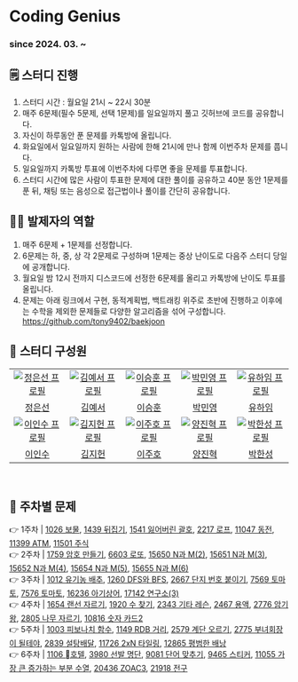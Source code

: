 # Coding Genius

### since 2024. 03. ~

## 🗒️ 스터디 진행
1. 스터디 시간 : 월요일 21시 ~ 22시 30분
2. 매주 6문제(필수 5문제, 선택 1문제)를 일요일까지 풀고 깃허브에 코드를 공유합니다.
3. 자신이 하루동안 푼 문제를 카톡방에 올립니다.
4. 화요일에서 일요일까지 원하는 사람에 한해 21시에 만나 함께 이번주차 문제를 풉니다.
5. 일요일까지 카톡방 투표에 이번주차에 다루면 좋을 문제를 투표합니다.
6. 스터디 시간에 많은 사람이 투표한 문제에 대한 풀이를 공유하고 40분 동안 1문제를 푼 뒤, 채팅 또는 음성으로 접근법이나 풀이를 간단히 공유합니다.

## 🧑‍🏫 발제자의 역할
1. 매주 6문제 + 1문제를 선정합니다.
2. 6문제는 하, 중, 상 각 2문제로 구성하며 1문제는 중상 난이도로 다음주 스터디 당일에 공개합니다.
3. 월요일 밤 12시 전까지 디스코드에 선정한 6문제를 올리고 카톡방에 난이도 투표를 올립니다.
4. 문제는 아래 링크에서 구현, 동적계획법, 백트래킹 위주로 초반에 진행하고 이후에는 수학을 제외한 문제들로 다양한 알고리즘을 섞어 구성합니다.
https://github.com/tony9402/baekjoon

## 🙋 스터디 구성원
<table >
  <tr>
    <td align="center" width="150px">
      <a href="https://github.com/seon318" target="_blank">
        <img src="https://avatars.githubusercontent.com/u/140936963?v=4" alt="정은선 프로필" />
      </a>
    </td>
    <td align="center" width="150px">
      <a href="https://github.com/Ahyun0326" target="_blank">
        <img src="https://avatars.githubusercontent.com/u/103279191?v=4" alt="김예서 프로필" />
      </a>
    </td>
        <td align="center" width="150px">
      <a href="https://github.com/LEE-sh1673" target="_blank">
        <img src="https://avatars.githubusercontent.com/u/135521917?v=4" alt="이승훈 프로필" />
      </a>
    </td>
        <td align="center" width="150px">
      <a href="https://github.com/jellimin" target="_blank">
        <img src="https://avatars.githubusercontent.com/u/98722620?v=4" alt="박민영 프로필" />
      </a>
    </td>
        <td align="center" width="150px">
      <a href="https://github.com/typeYu" target="_blank">
        <img src="https://avatars.githubusercontent.com/u/105202875?v=4" alt="유하임 프로필" />
      </a>
    </td>
  </tr>
  <tr>
    <td align="center">
      <a href="https://github.com/seon318" target="_blank">
        정은선
      </a>
    </td>
    <td align="center">
      <a href="https://github.com/Ahyun0326" target="_blank">
        김예서
      </a>
    </td>
        <td align="center">
      <a href="https://github.com/LEE-sh1673" target="_blank">
        이승훈
      </a>
    </td>
        <td align="center">
      <a href="https://github.com/jellimin" target="_blank">
        박민영
      </a>
    </td>
        <td align="center">
      <a href="https://github.com/typeYu" target="_blank">
        유하임
      </a>
    </td>
  </tr>
  <tr>
    <td align="center" width="150px">
      <a href="https://github.com/insoo00" target="_blank">
        <img src="https://avatars.githubusercontent.com/u/77774140?v=4" alt="이인수 프로필" />
      </a>
    </td>
    <td align="center" width="150px">
      <a href="https://github.com/positivehun" target="_blank">
        <img src="https://avatars.githubusercontent.com/u/46879750?v=4" alt="김지헌 프로필" />
      </a>
    </td>
        <td align="center" width="150px">
      <a href="https://github.com/lsc713" target="_blank">
        <img src="https://avatars.githubusercontent.com/u/139448668?v=4" alt="이주호 프로필" />
      </a>
    </td>
        <td align="center" width="150px">
      <a href="https://github.com/oeyh98" target="_blank">
        <img src="https://avatars.githubusercontent.com/u/79851895?v=4" alt="양진혁 프로필" />
      </a>
    </td>
        <td align="center" width="150px">
      <a href="https://github.com/phs7646" target="_blank">
        <img src="https://avatars.githubusercontent.com/u/55444481?v=4" alt="박한성 프로필" />
      </a>
    </td>
  </tr>
  <tr>
    <td align="center">
      <a href="https://github.com/insoo00" target="_blank">
        이인수
      </a>
    </td>
    <td align="center">
      <a href="https://github.com/positivehun" target="_blank">
        김지헌
      </a>
    </td>
        <td align="center">
      <a href="https://github.com/lsc713" target="_blank">
        이주호
      </a>
    </td>
        <td align="center">
      <a href="https://github.com/oeyh98" target="_blank">
        양진혁
      </a>
    </td>
        <td align="center">
      <a href="https://github.com/phs7646" target="_blank">
        박한성
      </a>
    </td>
  </tr>
</table>
<br/>

## 📖 주차별 문제
👉 1주차 | <a href="https://www.acmicpc.net/problem/1026">1026 보물</a>, <a href="https://www.acmicpc.net/problem/1439">1439 뒤집기</a>, <a href="https://www.acmicpc.net/problem/1541">1541 잃어버린 괄호</a>, <a href="https://www.acmicpc.net/problem/2217">2217 로프</a>, <a href="https://www.acmicpc.net/problem/11047">11047 동전</a>, <a href="https://www.acmicpc.net/problem/11399">11399 ATM</a>, <a href="https://www.acmicpc.net/problem/11501">11501 주식</a> <br/>
👉 2주차 | <a href="https://www.acmicpc.net/problem/1759">1759 암호 만들기</a>, <a href="https://www.acmicpc.net/problem/6603">6603 로또</a>, <a href="https://www.acmicpc.net/problem/15650">15650 N과 M(2)</a>, <a href="https://www.acmicpc.net/problem/15651">15651 N과 M(3)</a>, <a href="https://www.acmicpc.net/problem/15652">15652 N과 M(4)</a>, <a href="https://www.acmicpc.net/problem/15654">15654 N과 M(5)</a>, <a href="https://www.acmicpc.net/problem/15655">15655 N과 M(6)</a> <br/>
👉 3주차 | <a href="https://www.acmicpc.net/problem/1012">1012 유기농 배추</a>, <a href="https://www.acmicpc.net/problem/1260">1260 DFS와 BFS</a>, <a href="https://www.acmicpc.net/problem/2667">2667 단지 번호 붙이기</a>, <a href="https://www.acmicpc.net/problem/7569">7569 토마토</a>, <a href="https://www.acmicpc.net/problem/7576">7576 토마토</a>, <a href="https://www.acmicpc.net/problem/16236">16236 아기상어</a>, <a href="https://www.acmicpc.net/problem/17142">17142 연구소(3)</a> <br/>
👉 4주차 | <a href="https://www.acmicpc.net/problem/1654">1654 랜선 자르기</a>, <a href="https://www.acmicpc.net/problem/1920">1920 수 찾기</a>, <a href="https://www.acmicpc.net/problem/2343">2343 기타 레슨</a>, <a href="https://www.acmicpc.net/problem/2467">2467 용액</a>, <a href="https://www.acmicpc.net/problem/2776">2776 암기왕</a>, <a href="https://www.acmicpc.net/problem/2805">2805 나무 자르기</a>, <a href="https://www.acmicpc.net/problem/10816">10816 숫자 카드2</a> <br/>
👉 5주차 | <a href="https://www.acmicpc.net/problem/1003">1003 피보나치 함수</a>, <a href="https://www.acmicpc.net/problem/1149">1149 RDB 거리</a>, <a href="https://www.acmicpc.net/problem/2579">2579 계단 오르기</a>, <a href="https://www.acmicpc.net/problem/2775">2775 부녀회장이 될테야</a>, <a href="https://www.acmicpc.net/problem/2839">2839 설탕배달</a>, <a href="https://www.acmicpc.net/problem/11726">11726 2xN 타일링</a>, <a href="https://www.acmicpc.net/problem/10816">12865 평범한 배낭</a> <br/>
👉 6주차 | <a href="https://www.acmicpc.net/problem/1003">1106 호텔</a>, <a href="https://www.acmicpc.net/problem/1149">3980 선발 명단</a>, <a href="https://www.acmicpc.net/problem/2579">9081 단어 맞추기</a>, <a href="https://www.acmicpc.net/problem/2775">9465 스티커</a>, <a href="https://www.acmicpc.net/problem/2839">11055 가장 큰 증가하는 부분 수열</a>, <a href="https://www.acmicpc.net/problem/11726">20436 ZOAC3</a>, <a href="https://www.acmicpc.net/problem/10816">21918 전구</a> <br/>
